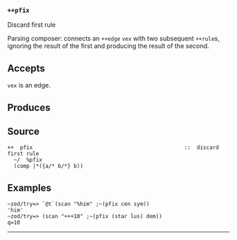 ### `++pfix`

Discard first rule

Parsing composer: connects an `++edge` `vex` with two subsequent `++rule`s,
ignoring the result of the first and producing the result of the second.

Accepts
-------

`vex` is an edge.

Produces
--------



Source
------

    ++  pfix                                                ::  discard first rule
      ~/  %pfix
      (comp |*({a/* b/*} b))

Examples
--------

    ~zod/try=> `@t`(scan "%him" ;~(pfix cen sym))
    'him'
    ~zod/try=> (scan "+++10" ;~(pfix (star lus) dem))
    q=10



***
